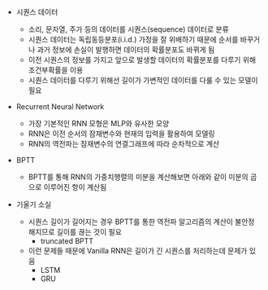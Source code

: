- 시퀀스 데이터

  - 소리, 문자열, 주가 등의 데이터를 시퀀스(sequence) 데이터로 분류
  - 시퀀스 데이터는 독립동등분포(i.i.d.) 가정을 잘 위배하기 때문에 순서를 바꾸거나 과거 정보에 손실이 발행하면 데이터의 확률분포도 바뀌게 됨
  - 이전 시퀀스의 정보를 가지고 앞으로 발생할 데이터의 확률분포를 다루기 위해 조건부확률을 이용
  - 시퀀스 데이터를 다루기 위해선 길이가 가변적인 데이터를 다룰 수 있는 모델이 필요

- Recurrent Neural Network

  - 가장 기본적인 RNN 모형은 MLP와 유사한 모양
  - RNN은 이전 순서의 잠재변수와 현재의 입력을 활용하여 모델링
  - RNN의 역전파는 잠재변수의 연결그래프에 따라 순차적으로 계산

- BPTT

  - BPTT를 통해 RNN의 가중치행렬의 미분을 계산해보면 아래와 같이 미분의 곱으로 이루어진 항이 계산됨

- 기울기 소실

  - 시퀀스 길이가 길어지는 경우 BPTT를 통한 역전파 알고리즘의 계산이 불안정해지므로 길이를 끊는 것이 필요
    - truncated BPTT
  - 이런 문제들 때문에 Vanilla RNN은 길이가 긴 시퀀스를 처리하는데 문제가 있음
    - LSTM
    - GRU
